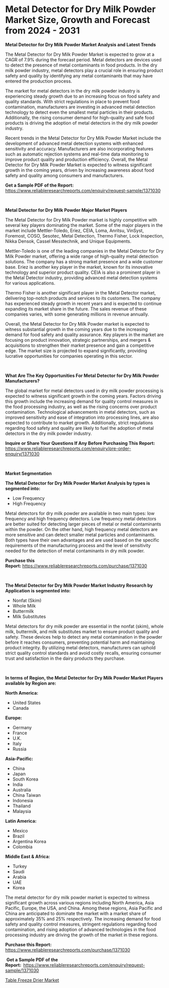 <p><h1>Metal Detector for Dry Milk Powder Market Size, Growth and Forecast from 2024 - 2031</h1></p><p><strong>Metal Detector for Dry Milk Powder Market Analysis and Latest Trends</strong></p>
<p><p>The Metal Detector for Dry Milk Powder Market is expected to grow at a CAGR of 7.9% during the forecast period. Metal detectors are devices used to detect the presence of metal contaminants in food products. In the dry milk powder industry, metal detectors play a crucial role in ensuring product safety and quality by identifying any metal contaminants that may have entered the production process.</p><p>The market for metal detectors in the dry milk powder industry is experiencing steady growth due to an increasing focus on food safety and quality standards. With strict regulations in place to prevent food contamination, manufacturers are investing in advanced metal detection technology to detect even the smallest metal particles in their products. Additionally, the rising consumer demand for high-quality and safe food products is driving the adoption of metal detectors in the dry milk powder industry.</p><p>Recent trends in the Metal Detector for Dry Milk Powder Market include the development of advanced metal detection systems with enhanced sensitivity and accuracy. Manufacturers are also incorporating features such as automatic rejection systems and real-time data monitoring to improve product quality and production efficiency. Overall, the Metal Detector for Dry Milk Powder Market is expected to witness significant growth in the coming years, driven by increasing awareness about food safety and quality among consumers and manufacturers.</p></p>
<p><strong>Get a Sample PDF of the Report:&nbsp;</strong> <a href="https://www.reliableresearchreports.com/enquiry/request-sample/1371030">https://www.reliableresearchreports.com/enquiry/request-sample/1371030</a></p>
<p>&nbsp;</p>
<p><strong>Metal Detector for Dry Milk Powder Major Market Players</strong></p>
<p><p>The Metal Detector for Dry Milk Powder market is highly competitive with several key players dominating the market. Some of the major players in the market include Mettler-Toledo, Eriez, CEIA, Loma, Anritsu, VinSyst, Foremost, COSO, Sesotec, Metal Detection, Thermo Fisher, Lock Inspection, Nikka Densok, Cassel Messtechnik, and Unique Equipments.</p><p>Mettler-Toledo is one of the leading companies in the Metal Detector for Dry Milk Powder market, offering a wide range of high-quality metal detection solutions. The company has a strong market presence and a wide customer base. Eriez is another key player in the market, known for its innovative technology and superior product quality. CEIA is also a prominent player in the Metal Detector industry, providing advanced metal detection systems for various applications.</p><p>Thermo Fisher is another significant player in the Metal Detector market, delivering top-notch products and services to its customers. The company has experienced steady growth in recent years and is expected to continue expanding its market share in the future. The sales revenue of these companies varies, with some generating millions in revenue annually.</p><p>Overall, the Metal Detector for Dry Milk Powder market is expected to witness substantial growth in the coming years due to the increasing demand for food safety and quality assurance. Key players in the market are focusing on product innovation, strategic partnerships, and mergers & acquisitions to strengthen their market presence and gain a competitive edge. The market size is projected to expand significantly, providing lucrative opportunities for companies operating in this sector.</p></p>
<p>&nbsp;</p>
<p><strong>What Are The Key Opportunities For Metal Detector for Dry Milk Powder Manufacturers?</strong></p>
<p><p>The global market for metal detectors used in dry milk powder processing is expected to witness significant growth in the coming years. Factors driving this growth include the increasing demand for quality control measures in the food processing industry, as well as the rising concerns over product contamination. Technological advancements in metal detectors, such as improved sensitivity and ease of integration into processing lines, are also expected to contribute to market growth. Additionally, strict regulations regarding food safety and quality are likely to fuel the adoption of metal detectors in the dry milk powder industry.</p></p>
<p><strong>Inquire or Share Your Questions If Any Before Purchasing This Report:</strong> <a href="https://www.reliableresearchreports.com/enquiry/pre-order-enquiry/1371030">https://www.reliableresearchreports.com/enquiry/pre-order-enquiry/1371030</a></p>
<p>&nbsp;</p>
<p><strong>Market Segmentation</strong></p>
<p><strong>The Metal Detector for Dry Milk Powder Market Analysis by types is segmented into:</strong></p>
<p><ul><li>Low Frequency</li><li>High Frequency</li></ul></p>
<p><p>Metal detectors for dry milk powder are available in two main types: low frequency and high frequency detectors. Low frequency metal detectors are better suited for detecting larger pieces of metal or metal contaminants within the powder. On the other hand, high frequency metal detectors are more sensitive and can detect smaller metal particles and contaminants. Both types have their own advantages and are used based on the specific requirements of the manufacturing process and the level of sensitivity needed for the detection of metal contaminants in dry milk powder.</p></p>
<p><strong>Purchase this Report:&nbsp;</strong><a href="https://www.reliableresearchreports.com/purchase/1371030">https://www.reliableresearchreports.com/purchase/1371030</a></p>
<p>&nbsp;</p>
<p><strong>The Metal Detector for Dry Milk Powder Market Industry Research by Application is segmented into:</strong></p>
<p><ul><li>Nonfat (Skim)</li><li>Whole Milk</li><li>Buttermilk</li><li>Milk Substitutes</li></ul></p>
<p><p>Metal detectors for dry milk powder are essential in the nonfat (skim), whole milk, buttermilk, and milk substitutes market to ensure product quality and safety. These devices help to detect any metal contamination in the powder before it reaches consumers, preventing potential harm and maintaining product integrity. By utilizing metal detectors, manufacturers can uphold strict quality control standards and avoid costly recalls, ensuring consumer trust and satisfaction in the dairy products they purchase.</p></p>
<p>&nbsp;</p>
<p><strong>In terms of Region, the Metal Detector for Dry Milk Powder Market Players available by Region are:</strong></p>
<p>
    <p> <strong> North America: </strong>
        <ul>
            <li>United States</li>
            <li>Canada</li>
        </ul>
        </p> 
    <p> <strong> Europe: </strong>
        <ul>
            <li>Germany</li>
            <li>France</li>
            <li>U.K.</li>
            <li>Italy</li>
            <li>Russia</li>
        </ul>
        </p> 
    <p> <strong> Asia-Pacific: </strong>
        <ul>
            <li>China</li>
            <li>Japan</li>
            <li>South Korea</li>
            <li>India</li>
            <li>Australia</li>
            <li>China Taiwan</li>
            <li>Indonesia</li>
            <li>Thailand</li>
            <li>Malaysia</li>
        </ul>
        </p> 
    <p> <strong> Latin America: </strong>
        <ul>
            <li>Mexico</li>
            <li>Brazil</li>
            <li>Argentina Korea</li>
            <li>Colombia</li>
        </ul>
        </p> 
    <p> <strong> Middle East & Africa: </strong>
        <ul>
            <li>Turkey</li>
            <li>Saudi</li>
            <li>Arabia</li>
            <li>UAE</li>
            <li>Korea</li>
        </ul>
    </p>
    </p>
<p><p>The metal detector for dry milk powder market is expected to witness significant growth across various regions including North America, Asia Pacific, Europe, the USA, and China. Among these regions, Asia Pacific and China are anticipated to dominate the market with a market share of approximately 35% and 25% respectively. The increasing demand for food safety and quality control measures, stringent regulations regarding food contamination, and rising adoption of advanced technologies in the food processing industry are driving the growth of the market in these regions.</p></p>
<p><strong>Purchase this Report: </strong><a href="https://www.reliableresearchreports.com/purchase/1371030">https://www.reliableresearchreports.com/purchase/1371030</a></p>
<p>&nbsp;<strong>Get a Sample PDF of the Report:&nbsp;&nbsp;</strong><a href="https://www.reliableresearchreports.com/enquiry/request-sample/1371030">https://www.reliableresearchreports.com/enquiry/request-sample/1371030</a></p>
<p><strong></strong></p>
<p><p><a href="https://github.com/cecuraprangm/Market-Research-Report-List-1/blob/main/table-freeze-drier-market.md">Table Freeze Drier Market</a></p></p>